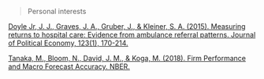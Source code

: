 >  Personal interests

[Doyle Jr, J. J., Graves, J. A., Gruber, J., & Kleiner, S. A. (2015). Measuring returns to hospital care: Evidence from ambulance referral patterns. Journal of Political Economy, 123(1), 170-214.](https://www.journals.uchicago.edu/doi/pdfplus/10.1086/677756)

[Tanaka, M., Bloom, N., David, J. M., & Koga, M. (2018). Firm Performance and Macro Forecast Accuracy. NBER.](http://www.nber.org/papers/w24776) 

